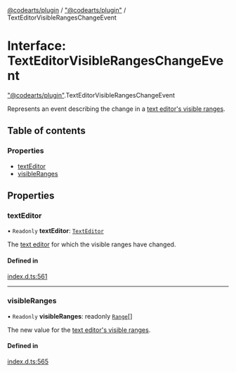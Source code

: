 [@codearts/plugin](../README.md) / ["@codearts/plugin"](../modules/_codearts_plugin_.md) / TextEditorVisibleRangesChangeEvent

# Interface: TextEditorVisibleRangesChangeEvent

["@codearts/plugin"](../modules/_codearts_plugin_.md).TextEditorVisibleRangesChangeEvent

Represents an event describing the change in a [text editor's visible ranges](codearts_plugin_.TextEditor.md#visibleranges).

## Table of contents

### Properties

- [textEditor](codearts_plugin_.TextEditorVisibleRangesChangeEvent.md#texteditor)
- [visibleRanges](codearts_plugin_.TextEditorVisibleRangesChangeEvent.md#visibleranges)

## Properties

### textEditor

• `Readonly` **textEditor**: [`TextEditor`](codearts_plugin_.TextEditor.md)

The [text editor](codearts_plugin_.TextEditor.md) for which the visible ranges have changed.

#### Defined in

[index.d.ts:561](https://github.com/shuyaqian/cloudide-plugin-api/blob/5b69219/index.d.ts#L561)

___

### visibleRanges

• `Readonly` **visibleRanges**: readonly [`Range`](../classes/codearts_plugin_.Range.md)[]

The new value for the [text editor's visible ranges](codearts_plugin_.TextEditor.md#visibleranges).

#### Defined in

[index.d.ts:565](https://github.com/shuyaqian/cloudide-plugin-api/blob/5b69219/index.d.ts#L565)
